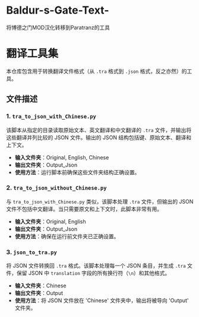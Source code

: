 # Baldur-s-Gate-Text-
将博德之门MOD汉化转移到Paratranz的工具


# 翻译工具集 

本仓库包含用于转换翻译文件格式（从 `.tra` 格式到 `.json` 格式，反之亦然）的工具。

## 文件描述

### 1. `tra_to_json_with_Chinese.py`

该脚本从指定的目录读取原始文本、英文翻译和中文翻译的 `.tra` 文件，并输出将这些翻译并列比较的 JSON 文件。输出的 JSON 结构包括键、原始文本、翻译和上下文。

- **输入文件夹**：Original, English, Chinese
- **输出文件夹**：Output_Json
- **使用方法**：运行脚本前确保这些文件夹结构正确设置。

### 2. `tra_to_json_without_Chinese.py`

与 `tra_to_json_with_Chinese.py` 类似，该脚本处理 `.tra` 文件，但输出的 JSON 文件不包括中文翻译。当只需要原文和上下文时，此脚本非常有用。

- **输入文件夹**：Original, English
- **输出文件夹**：Output_Json
- **使用方法**：确保在运行前文件夹已正确设置。

### 3. `json_to_tra.py`

将 JSON 文件转换回 `.tra` 格式。该脚本处理每一个 JSON 条目，并生成 `.tra` 文件，保留 JSON 中 `translation` 字段的所有换行符（`\n`）和其他格式。

- **输入文件夹**：Chinese
- **输出文件夹**：Output
- **使用方法**：将 JSON 文件放在 'Chinese' 文件夹中，输出将被导向 'Output' 文件夹。

